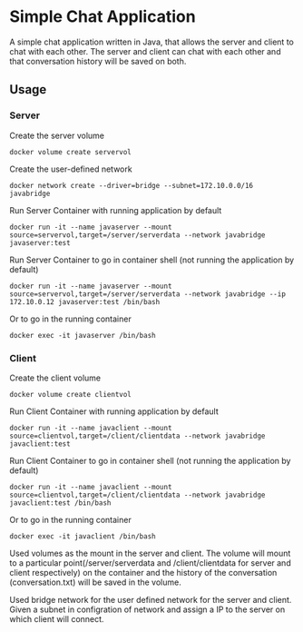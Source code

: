 # Simple Chat Application

A simple chat application written in Java, that allows the server and client to chat with each other. The server and client can chat with each other and that conversation history will be saved on both.

## Usage

### Server

Create the server volume

```
docker volume create servervol
```

Create the user-defined network

```
docker network create --driver=bridge --subnet=172.10.0.0/16 javabridge
```

Run Server Container with running application by default

```
docker run -it --name javaserver --mount source=servervol,target=/server/serverdata --network javabridge javaserver:test
```

Run Server Container to go in container shell (not running the application by default)

```
docker run -it --name javaserver --mount source=servervol,target=/server/serverdata --network javabridge --ip 172.10.0.12 javaserver:test /bin/bash
```

Or to go in the running container
```
docker exec -it javaserver /bin/bash
```

### Client

Create the client volume

```
docker volume create clientvol
```

Run Client Container with running application by default

```
docker run -it --name javaclient --mount source=clientvol,target=/client/clientdata --network javabridge javaclient:test
```

Run Client Container to go in container shell (not running the application by default)

```
docker run -it --name javaclient --mount source=clientvol,target=/client/clientdata --network javabridge javaclient:test /bin/bash
```

Or to go in the running container
```
docker exec -it javaclient /bin/bash
```

Used volumes as the mount in the server and client. The volume will mount to a particular point(/server/serverdata and /client/clientdata for server and client respectively) on the container and the history of the conversation (conversation.txt) will be saved in the volume.

Used bridge network for the user defined network for the server and client. Given a subnet in configration of network and assign a IP to the server on which client will connect.
